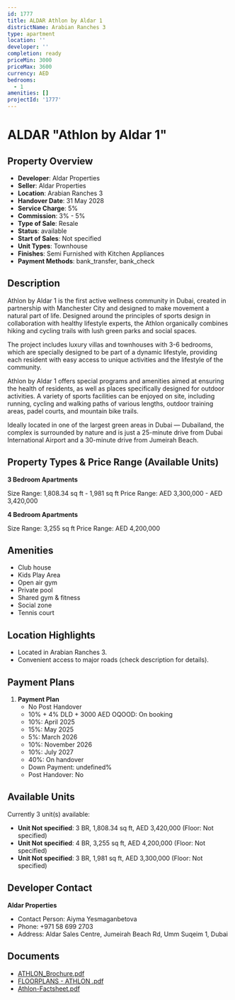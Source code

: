 ```yaml
---
id: 1777
title: ALDAR Athlon by Aldar 1
districtName: Arabian Ranches 3
type: apartment
location: ''
developer: ''
completion: ready
priceMin: 3000
priceMax: 3600
currency: AED
bedrooms:
  - 1
amenities: []
projectId: '1777'
---
```


# ALDAR "Athlon by Aldar 1"

## Property Overview
- **Developer**: Aldar Properties
- **Seller**: Aldar Properties
- **Location**: Arabian Ranches 3
- **Handover Date**: 31 May 2028
- **Service Charge**: 5%
- **Commission**: 3% - 5%
- **Type of Sale**: Resale
- **Status**: available
- **Start of Sales**: Not specified
- **Unit Types**: Townhouse
- **Finishes**: Semi Furnished with Kitchen Appliances
- **Payment Methods**: bank_transfer, bank_check

## Description
Athlon by Aldar 1 is the first active wellness community in Dubai, created in partnership with Manchester City and designed to make movement a natural part of life. Designed around the principles of sports design in collaboration with healthy lifestyle experts, the Athlon organically combines hiking and cycling trails with lush green parks and social spaces. 

The project includes luxury villas and townhouses with 3-6 bedrooms, which are specially designed to be part of a dynamic lifestyle, providing each resident with easy access to unique activities and the lifestyle of the community. 

Athlon by Aldar 1 offers special programs and amenities aimed at ensuring the health of residents, as well as places specifically designed for outdoor activities. A variety of sports facilities can be enjoyed on site, including running, cycling and walking paths of various lengths, outdoor training areas, padel courts, and mountain bike trails. 

Ideally located in one of the largest green areas in Dubai — Dubailand, the complex is surrounded by nature and is just a 25-minute drive from Dubai International Airport and a 30-minute drive from Jumeirah Beach.

## Property Types & Price Range (Available Units)
**3 Bedroom Apartments**

Size Range: 1,808.34 sq ft - 1,981 sq ft
Price Range: AED 3,300,000 - AED 3,420,000

**4 Bedroom Apartments**

Size Range: 3,255 sq ft
Price Range: AED 4,200,000

## Amenities
- Club house
- Kids Play Area
- Open air gym
- Private pool
- Shared gym & fitness
- Social zone
- Tennis court

## Location Highlights
- Located in Arabian Ranches 3.
- Convenient access to major roads (check description for details).

## Payment Plans
1. **Payment Plan**
   - No Post Handover
   - 10% + 4% DLD + 3000 AED OQOOD: On booking
   - 10%: April 2025
   - 15%: May 2025
   - 5%: March 2026
   - 10%: November 2026
   - 10%: July 2027
   - 40%: On handover
   - Down Payment: undefined%
   - Post Handover: No

## Available Units
Currently 3 unit(s) available:
- **Unit Not specified**: 3 BR, 1,808.34 sq ft, AED 3,420,000 (Floor: Not specified)
- **Unit Not specified**: 4 BR, 3,255 sq ft, AED 4,200,000 (Floor: Not specified)
- **Unit Not specified**: 3 BR, 1,981 sq ft, AED 3,300,000 (Floor: Not specified)

## Developer Contact
**Aldar Properties**
- Contact Person: Aiyma Yesmaganbetova
- Phone: +971 58 699 2703
- Address: Aldar Sales Centre, Jumeirah Beach Rd, Umm Suqeim 1, Dubai

## Documents
- [ATHLON_Brochure.pdf](https://cdn.geniemap.net/2024/05/03/5Uh3zePZromrRpGHAcvYG1cvo4rtR66K0l0cc4DO.pdf)
- [FLOORPLANS - ATHLON .pdf](https://cdn.geniemap.net/2024/05/05/qGmFkU48Huf8UA16rY3eZz7lroyT4oxg7hEETscP.pdf)
- [Athlon-Factsheet.pdf](https://cdn.geniemap.net/2024/07/29/c3rZRm1vSXmBLowoFjOoBesFQDV0JYcZIV5cb3CE.pdf)
